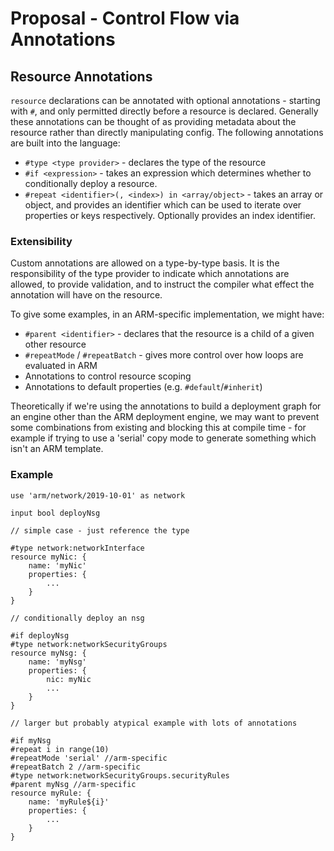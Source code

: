 # Proposal - Control Flow via Annotations

## Resource Annotations

`resource` declarations can be annotated with optional annotations - starting with `#`, and only permitted directly before a resource is declared. Generally these annotations can be thought of as providing metadata about the resource rather than directly manipulating config. The following annotations are built into the language:

* `#type <type provider>` - declares the type of the resource
* `#if <expression>` - takes an expression which determines whether to conditionally deploy a resource.
* `#repeat <identifier>(, <index>) in <array/object>` - takes an array or object, and provides an identifier which can be used to iterate over properties or keys respectively. Optionally provides an index identifier.

### Extensibility

Custom annotations are allowed on a type-by-type basis. It is the responsibility of the type provider to indicate which annotations are allowed, to provide validation, and to instruct the compiler what effect the annotation will have on the resource.

To give some examples, in an ARM-specific implementation, we might have:
* `#parent <identifier>` - declares that the resource is a child of a given other resource
* `#repeatMode` / `#repeatBatch` - gives more control over how loops are evaluated in ARM
* Annotations to control resource scoping
* Annotations to default properties (e.g. `#default`/`#inherit`)

Theoretically if we're using the annotations to build a deployment graph for an engine other than the ARM deployment engine, we may want to prevent some combinations from existing and blocking this at compile time - for example if trying to use a 'serial' copy mode to generate something which isn't an ARM template.

### Example
```
use 'arm/network/2019-10-01' as network

input bool deployNsg

// simple case - just reference the type

#type network:networkInterface
resource myNic: {
    name: 'myNic'
    properties: {
        ...
    }
}

// conditionally deploy an nsg

#if deployNsg
#type network:networkSecurityGroups
resource myNsg: {
    name: 'myNsg'
    properties: {
        nic: myNic
        ...
    }
}

// larger but probably atypical example with lots of annotations

#if myNsg
#repeat i in range(10)
#repeatMode 'serial' //arm-specific
#repeatBatch 2 //arm-specific
#type network:networkSecurityGroups.securityRules
#parent myNsg //arm-specific
resource myRule: {
    name: 'myRule${i}'
    properties: {
        ...
    }
}
```